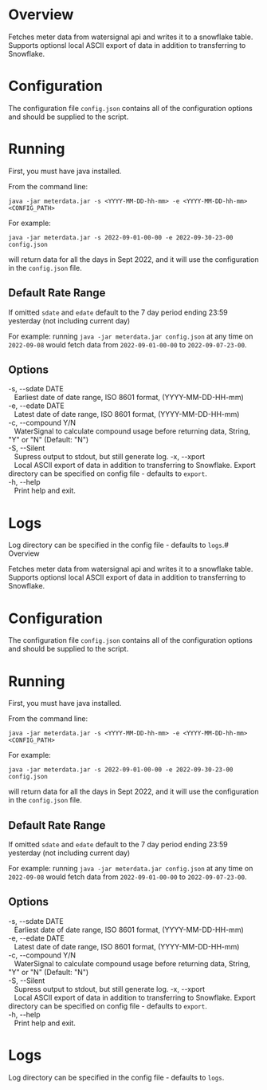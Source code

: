 # Overview

Fetches meter data from watersignal api and writes it to a snowflake table. Supports optionsl local ASCII export of data in addition to transferring to Snowflake.

# Configuration

The configuration file `config.json` contains all of the configuration options and should be supplied to the script.

# Running

First, you must have java installed.

From the command line:

`java -jar meterdata.jar -s <YYYY-MM-DD-hh-mm> -e <YYYY-MM-DD-hh-mm> <CONFIG_PATH>`

For example:

`java -jar meterdata.jar -s 2022-09-01-00-00 -e 2022-09-30-23-00 config.json`

will return data for all the days in Sept 2022, and it will use the configuration in the `config.json` file.

## Default Rate Range

If omitted `sdate` and `edate` default to the 7 day period ending 23:59 yesterday (not including current day)

For example: running `java -jar meterdata.jar config.json` at any time on `2022-09-08` would fetch data from `2022-09-01-00-00` to `2022-09-07-23-00`.


## Options

-s, --sdate DATE  
&nbsp;&nbsp; Earliest date of date range, ISO 8601 format, (YYYY-MM-DD-HH-mm)  
-e, --edate DATE      
&nbsp;&nbsp; Latest date of date range, ISO 8601 format, (YYYY-MM-DD-HH-mm)  
-c, --compound Y/N    
&nbsp;&nbsp; WaterSignal to calculate compound usage before returning data, String, "Y" or "N" (Default: "N")  
-S, --Silent        
&nbsp;&nbsp; Supress output to stdout, but still generate log.
-x, --xport  
&nbsp;&nbsp; Local ASCII export of data in addition to transferring to Snowflake. Export directory can be specified on config file - defaults to `export`.  
-h, --help   
&nbsp;&nbsp; Print help and exit.

# Logs

Log directory can be specified in the config file - defaults to `logs`.# Overview

Fetches meter data from watersignal api and writes it to a snowflake table. Supports optionsl local ASCII export of data in addition to transferring to Snowflake.

# Configuration

The configuration file `config.json` contains all of the configuration options and should be supplied to the script.

# Running

First, you must have java installed.

From the command line:

`java -jar meterdata.jar -s <YYYY-MM-DD-hh-mm> -e <YYYY-MM-DD-hh-mm> <CONFIG_PATH>`

For example:

`java -jar meterdata.jar -s 2022-09-01-00-00 -e 2022-09-30-23-00 config.json`

will return data for all the days in Sept 2022, and it will use the configuration in the `config.json` file.

## Default Rate Range

If omitted `sdate` and `edate` default to the 7 day period ending 23:59 yesterday (not including current day)

For example: running `java -jar meterdata.jar config.json` at any time on `2022-09-08` would fetch data from `2022-09-01-00-00` to `2022-09-07-23-00`.


## Options

-s, --sdate DATE  
&nbsp;&nbsp; Earliest date of date range, ISO 8601 format, (YYYY-MM-DD-HH-mm)  
-e, --edate DATE      
&nbsp;&nbsp; Latest date of date range, ISO 8601 format, (YYYY-MM-DD-HH-mm)  
-c, --compound Y/N    
&nbsp;&nbsp; WaterSignal to calculate compound usage before returning data, String, "Y" or "N" (Default: "N")  
-S, --Silent        
&nbsp;&nbsp; Supress output to stdout, but still generate log.
-x, --xport  
&nbsp;&nbsp; Local ASCII export of data in addition to transferring to Snowflake. Export directory can be specified on config file - defaults to `export`.  
-h, --help   
&nbsp;&nbsp; Print help and exit.

# Logs

Log directory can be specified in the config file - defaults to `logs`.